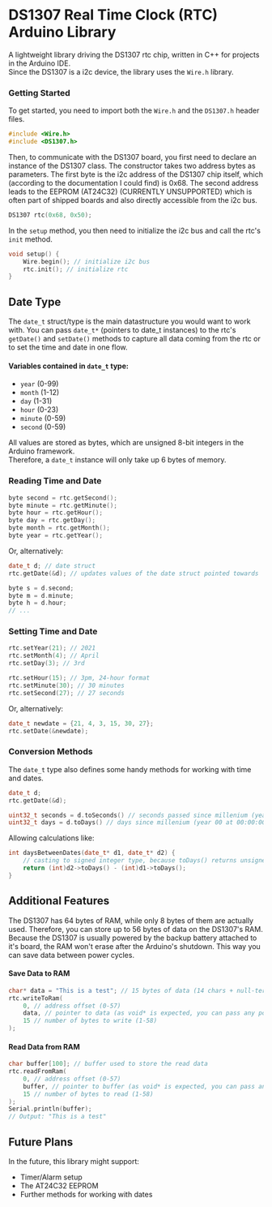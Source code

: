 # DS1307 Real Time Clock (RTC) Arduino Library
A lightweight library driving the DS1307 rtc chip, written in C++ for projects in the Arduino IDE.<br>
Since the DS1307 is a i2c device, the library uses the ``Wire.h`` library.<br>

### Getting Started
To get started, you need to import both the ``Wire.h`` and the ``DS1307.h`` header files.
``` C++
#include <Wire.h>
#include <DS1307.h>
```
Then, to communicate with the DS1307 board, you first need to declare an instance of the DS1307 class. The constructor takes two address bytes as parameters. The first byte is the i2c address of the DS1307 chip itself, which (according to the documentation I could find) is 0x68.
The second address leads to the EEPROM (AT24C32) (CURRENTLY UNSUPPORTED) which is often part of shipped boards and also directly accessible from the i2c bus.
``` C++
DS1307 rtc(0x68, 0x50);
```
In the ``setup`` method, you then need to initialize the i2c bus and call the rtc's ``init`` method.
``` C++
void setup() {
    Wire.begin(); // initialize i2c bus
    rtc.init(); // initialize rtc
}
```

## Date Type
The ``date_t`` struct/type is the main datastructure you would want to work with. You can pass ``date_t*`` (pointers to date_t instances)
to the rtc's ``getDate()`` and ``setDate()`` methods to capture all data coming from the rtc or to set the time and date in one flow.<br>
#### Variables contained in ``date_t`` type:
* ``year`` (0-99)
* ``month`` (1-12)
* ``day`` (1-31)
* ``hour`` (0-23)
* ``minute`` (0-59)
* ``second`` (0-59)

All values are stored as bytes, which are unsigned 8-bit integers in the Arduino framework.<br>
Therefore, a ``date_t`` instance will only take up 6 bytes of memory.

### Reading Time and Date
``` C++
byte second = rtc.getSecond();
byte minute = rtc.getMinute();
byte hour = rtc.getHour();
byte day = rtc.getDay();
byte month = rtc.getMonth();
byte year = rtc.getYear();
```
Or, alternatively:
``` C++
date_t d; // date struct
rtc.getDate(&d); // updates values of the date struct pointed towards

byte s = d.second;
byte m = d.minute;
byte h = d.hour;
// ...
```

### Setting Time and Date
``` C++
rtc.setYear(21); // 2021
rtc.setMonth(4); // April
rtc.setDay(3); // 3rd

rtc.setHour(15); // 3pm, 24-hour format
rtc.setMinute(30); // 30 minutes
rtc.setSecond(27); // 27 seconds
```
Or, alternatively:
``` C++
date_t newdate = {21, 4, 3, 15, 30, 27};
rtc.setDate(&newdate);
```

### Conversion Methods
The ``date_t`` type also defines some handy methods for working with time and dates.
``` C++
date_t d;
rtc.getDate(&d);

uint32_t seconds = d.toSeconds() // seconds passed since millenium (year 00 at 00:00:00)
uint32_t days = d.toDays() // days since millenium (year 00 at 00:00:00)
```
Allowing calculations like:
``` C++
int daysBetweenDates(date_t* d1, date_t* d2) {
    // casting to signed integer type, because toDays() returns unsigned integer type
    return (int)d2->toDays() - (int)d1->toDays();
}
```

## Additional Features
The DS1307 has 64 bytes of RAM, while only 8 bytes of them are actually used.
Therefore, you can store up to 56 bytes of data on the DS1307's RAM.<br>
Because the DS1307 is usually powered by the backup battery attached to it's board, the RAM won't erase after the Arduino's
shutdown. This way you can save data between power cycles.

#### Save Data to RAM
```C++
char* data = "This is a test"; // 15 bytes of data (14 chars + null-termination)
rtc.writeToRam(
    0, // address offset (0-57)
    data, // pointer to data (as void* is expected, you can pass any pointer)
    15 // number of bytes to write (1-58)
);
```

#### Read Data from RAM
```C++
char buffer[100]; // buffer used to store the read data
rtc.readFromRam(
    0, // address offset (0-57)
    buffer, // pointer to buffer (as void* is expected, you can pass any pointer)
    15 // number of bytes to read (1-58)
);
Serial.println(buffer);
// Output: "This is a test"
```

## Future Plans
In the future, this library might support:
* Timer/Alarm setup
* The AT24C32 EEPROM
* Further methods for working with dates
